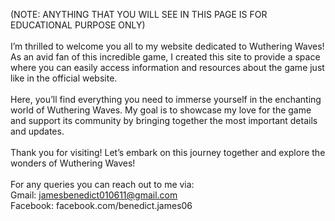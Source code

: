 (NOTE: ANYTHING THAT YOU WILL SEE IN THIS PAGE IS FOR EDUCATIONAL PURPOSE ONLY)
<br><br>
I’m thrilled to welcome you all to my website dedicated to Wuthering Waves! As an avid fan of this incredible game, I created this site to provide a space where you can easily access information and resources about the game just like in the official website.
<br><br>
Here, you’ll find everything you need to immerse yourself in the enchanting world of Wuthering Waves. My goal is to showcase my love for the game and support its community by bringing together the most important details and updates.
<br><br>
Thank you for visiting! Let’s embark on this journey together and explore the wonders of Wuthering Waves!
<br><br>
For any queries you can reach out to me via:
<br>
Gmail: jamesbenedict010611@gmail.com
<br> 
Facebook: facebook.com/benedict.james06
